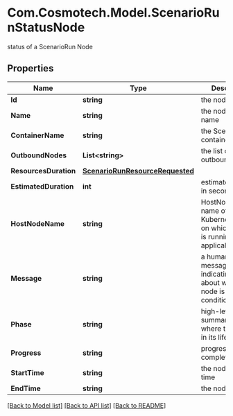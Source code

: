 # Com.Cosmotech.Model.ScenarioRunStatusNode
status of a ScenarioRun Node

## Properties

Name | Type | Description | Notes
------------ | ------------- | ------------- | -------------
**Id** | **string** | the node id | [optional] 
**Name** | **string** | the node unique name | [optional] 
**ContainerName** | **string** | the ScenarioRun container name | [optional] 
**OutboundNodes** | **List&lt;string&gt;** | the list of outbound nodes | [optional] [readonly] 
**ResourcesDuration** | [**ScenarioRunResourceRequested**](ScenarioRunResourceRequested.md) |  | [optional] 
**EstimatedDuration** | **int** | estimatedDuration in seconds | [optional] 
**HostNodeName** | **string** | HostNodeName name of the Kubernetes node on which the Pod is running, if applicable | [optional] 
**Message** | **string** | a human readable message indicating details about why the node is in this condition | [optional] 
**Phase** | **string** | high-level summary of where the node is in its lifecycle | [optional] 
**Progress** | **string** | progress to completion | [optional] 
**StartTime** | **string** | the node start time | [optional] 
**EndTime** | **string** | the node end time | [optional] 

[[Back to Model list]](../README.md#documentation-for-models) [[Back to API list]](../README.md#documentation-for-api-endpoints) [[Back to README]](../README.md)

